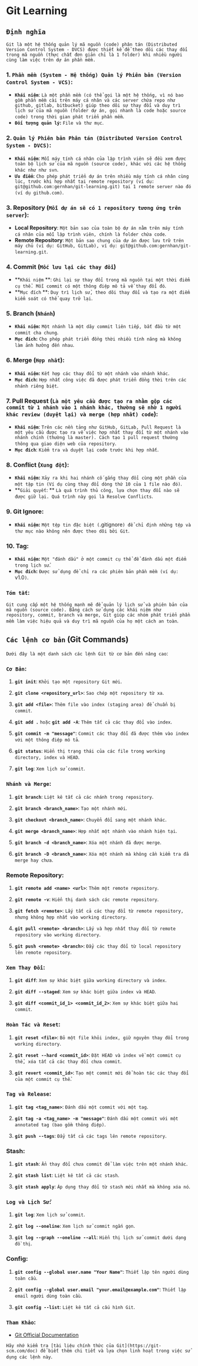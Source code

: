 # Git Learning

## `Định nghĩa`

`Git là một hệ thống quản lý mã nguồn (code) phân tán (Distributed Version Control System - DVCS) được thiết kế để theo dõi các thay đổi trong mã nguồn (thực chất đơn giản chỉ là 1 folder) khi nhiều người cùng làm việc trên dự án phần mềm.`

### 1. **`Phần mềm (System - Hệ thống) Quản lý Phiên bản (Version Control System - VCS)`:**

- **`Khái niệm`**: `Là một phần mềm (có thể gọi là một hệ thống, vì nó bao gồm phần mềm cài trên máy cá nhân và các server chứa repo như github, gitlab, bitbucket) giúp theo dõi sự thay đổi và duy trì lịch sử của mã nguồn
(folder dự án, gọi nhanh là code hoặc source code) trong thời gian phát triển phần mềm`.
- **`Đối tượng quản lý`:** `File và thư mục`.

### 2. **`Quản lý Phiên bản Phân tán (Distributed Version Control System - DVCS)`:**

- **`Khái niệm`**:
  `Mỗi máy tính cá nhân của lập trình viên sẽ đều xem được toàn bộ lịch sử của mã nguồn (source
code), khác với các hệ thống khác như như svn`.
- **`Ưu điểm`**:
  `Cho phép phát triển dự án trên nhiều máy tính cá nhân cùng lúc, trước khi hợp nhất tại remote repository (ví dụ: git@github.com:gernhan/git-learning.git) tại 1 remote server nào đó (ví dụ github.com)`.

### 3. **Repository (`Mỗi dự án sẽ có 1 repository tương ứng trên server`):**

- **Local Repository**: `Một bản sao của toàn bộ dự án nằm trên máy tính cá nhân của mỗi lập
trình viên, chính là folder chứa code`.
- **Remote Repository**: `Một bản sao chung của dự án được lưu trữ trên máy chủ (ví dụ: GitHub,
GitLab), ví dụ: git@github.com:gernhan/git-learning.git`.

### 4. **Commit (`Mốc lưu lại các thay đổi`)**

- **`Khái niệm`
  **: `Ghi lại sự thay đổi trong mã nguồn tại một thời điểm cụ thể. Mỗi commit có một thông điệp mô tả về thay đổi đó`.
- **`Mục đích`
  **: `Duy trì lịch sử, theo dõi thay đổi và tạo ra một điểm kiểm soát có thể quay trở lại`.

### 5. **Branch (`Nhánh`)**

- **`Khái niệm`:** `Một nhánh là một dãy commit liên tiếp, bắt đầu từ một commit cha chung`.
- **`Mục đích`:** `Cho phép phát triển đồng thời nhiều tính năng mà không làm ảnh hưởng đến nhau`.

### 6. **Merge (`Hợp nhất`):**

- **`Khái niệm`:** `Kết hợp các thay đổi từ một nhánh vào nhánh khác`.
- **`Mục đích`:** `Hợp nhất công việc đã được phát triển đồng thời trên các nhánh riêng biệt`.

### 7. **Pull Request** (`Là một yêu cầu được tạo ra nhằm gộp các commit từ 1 nhánh vào 1 nhánh khác, thường sẽ nhờ 1 người khác review (duyệt lại) và merge (hợp nhất) code`):

- **`Khái niệm`**: `Trên các nền tảng như GitHub, GitLab, Pull Request là một yêu cầu được tạo
ra về việc hợp nhất thay đổi từ một nhánh vào nhánh chính (thường là master). Cách tạo 1 pull request thường
thông qua giao diện web của repository`.
- **`Mục đích`**: `Kiểm tra và duyệt lại code trước khi hợp nhất`.

### 8. **Conflict (`Xung đột`):**

- **`Khái niệm`:** `Xảy ra khi hai nhánh cố gắng thay đổi cùng một phần của một tập tin (Ví dụ
cùng thay đổi dòng thứ 10 của 1 file nào đó)`.
- **`Giải quyết`:
  ** `Là quá trình thủ công, lựa chọn thay đổi nào sẽ được giữ lại. Quá trình này gọi là Resolve Conflicts`.

### 9. **Git Ignore:**

- **`Khái niệm`:** `Một tệp tin đặc biệt (`.gitignore`) để chỉ định những tệp và thư mục nào không nên được theo dõi bởi Git`.

### 10. **Tag:**

- **`Khái niệm`:** `Một "đánh dấu" ở một commit cụ thể để đánh dấu một điểm trong lịch sử`.
- **`Mục đích`:** `Được sử dụng để chỉ ra các phiên bản phần mềm (ví dụ: `v1.0`)`.

### `Tóm tắt`:

`Git cung cấp một hệ thống mạnh mẽ để quản lý lịch sử và phiên bản của mã nguồn (source code). Bằng cách sử dụng các khái niệm như repository, commit, branch và merge, Git giúp các nhóm phát triển phần mềm làm việc hiệu quả và duy trì mã nguồn của họ một cách an toàn`.

## `Các lệnh cơ bản` (Git Commands)

`Dưới đây là một danh sách các lệnh Git từ cơ bản đến nâng cao`:

### **`Cơ Bản`:**

1. **`git init`**: `Khởi tạo một repository Git mới`.

2. **`git clone <repository_url>`**: `Sao chép một repository từ xa`.

3. **`git add <file>`**: `Thêm file vào index (staging area) để chuẩn bị commit`.

4. **`git add .`** `hoặc` **`git add -A`**: `Thêm tất cả các thay đổi vào index`.

5. **`git commit -m "message"`**: `Commit các thay đổi đã được thêm vào index với một thông điệp mô tả`.

6. **`git status`**: `Hiển thị trạng thái của các file trong working directory, index và HEAD`.

7. **`git log`**: `Xem lịch sử commit`.

### **`Nhánh và Merge`:**

1. **`git branch`**: `Liệt kê tất cả các nhánh trong repository`.

2. **`git branch <branch_name>`**: `Tạo một nhánh mới`.

3. **`git checkout <branch_name>`**: `Chuyển đổi sang một nhánh khác`.

4. **`git merge <branch_name>`**: `Hợp nhất một nhánh vào nhánh hiện tại`.

5. **`git branch -d <branch_name>`**: `Xóa một nhánh đã được merge`.

6. **`git branch -D <branch_name>`**: `Xóa một nhánh mà không cần kiểm tra đã merge hay chưa`.

### **Remote Repository:**

1. **`git remote add <name> <url>`**: `Thêm một remote repository`.

2. **`git remote -v`**: `Hiển thị danh sách các remote repository`.

3. **`git fetch <remote>`**: `Lấy tất cả các thay đổi từ remote repository, nhưng không hợp nhất vào working directory`.

4. **`git pull <remote> <branch>`**: `Lấy và hợp nhất thay đổi từ remote repository vào working directory`.

5. **`git push <remote> <branch>`**: `Đẩy các thay đổi từ local repository lên remote repository`.

### **`Xem Thay Đổi`:**

1. **`git diff`**: `Xem sự khác biệt giữa working directory và index`.

2. **`git diff --staged`**: `Xem sự khác biệt giữa index và HEAD`.

3. **`git diff <commit_id_1> <commit_id_2>`**: `Xem sự khác biệt giữa hai commit`.

### **`Hoàn Tác và Reset`:**

1. **`git reset <file>`**: `Bỏ một file khỏi index, giữ nguyên thay đổi trong working directory`.

2. **`git reset --hard <commit_id>`**: `Đặt HEAD và index về một commit cụ thể, xóa tất cả các thay đổi chưa commit`.

3. **`git revert <commit_id>`**: `Tạo một commit mới để hoàn tác các thay đổi của một commit cụ thể`.

### **`Tag và Release`:**

1. **`git tag <tag_name>`**: `Đánh dấu một commit với một tag`.

2. **`git tag -a <tag_name> -m "message"`**: `Đánh dấu một commit với một annotated tag (bao gồm thông điệp)`.

3. **`git push --tags`**: `Đẩy tất cả các tags lên remote repository`.

### **Stash:**

1. **`git stash`**: `Ẩn thay đổi chưa commit để làm việc trên một nhánh khác`.

2. **`git stash list`**: `Liệt kê tất cả các stash`.

3. **`git stash apply`**: `Áp dụng thay đổi từ stash mới nhất mà không xóa nó`.

### **`Log và Lịch Sử`:**

1. **`git log`**: `Xem lịch sử commit`.

2. **`git log --oneline`**: `Xem lịch sử commit ngắn gọn`.

3. **`git log --graph --oneline --all`**: `Hiển thị lịch sử commit dưới dạng đồ thị`.

### **Config:**

1. **`git config --global user.name "Your Name"`**: `Thiết lập tên người dùng toàn cầu`.

2. **`git config --global user.email "your.email@example.com"`**: `Thiết lập email người dùng toàn cầu`.

3. **`git config --list`**: `Liệt kê tất cả cấu hình Git`.

### **`Tham Khảo`:**

- [Git Official Documentation](https://git-scm.com/doc)

`Hãy nhớ kiểm tra [tài liệu chính thức của Git](https://git-scm.com/doc) để biết thêm chi tiết và lựa chọn linh hoạt trong việc sử dụng các lệnh này`.
